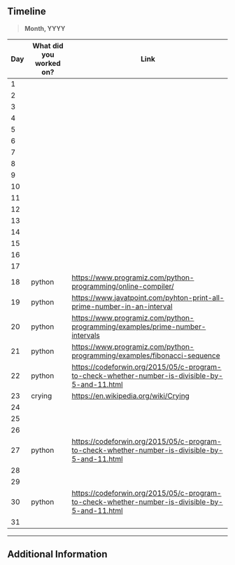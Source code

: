 ## Timeline

> **Month, YYYY**

|Day|What did you worked on?|Link|
|-------|------|--------|
|1|||
|2|||
|3|||
|4|||
|5|||
|6|||
|7|||
|8|||
|9|||
|10|||
|11|||
|12|||
|13|||
|14|||
|15|||
|16|||
|17|||
|18|python|https://www.programiz.com/python-programming/online-compiler/|
|19|python|https://www.javatpoint.com/pyhton-print-all-prime-number-in-an-interval|
|20|python|https://www.programiz.com/python-programming/examples/prime-number-intervals|
|21|python|https://www.programiz.com/python-programming/examples/fibonacci-sequence|
|22|python|https://codeforwin.org/2015/05/c-program-to-check-whether-number-is-divisible-by-5-and-11.html|
|23|crying|https://en.wikipedia.org/wiki/Crying|
|24|||
|25|||
|26|||
|27|python|https://codeforwin.org/2015/05/c-program-to-check-whether-number-is-divisible-by-5-and-11.html|
|28|||
|29|||
|30|python|https://codeforwin.org/2015/05/c-program-to-check-whether-number-is-divisible-by-5-and-11.html|
|31|||



---

## Additional Information
